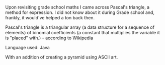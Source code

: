   Upon revisiting grade school maths I came across Pascal's triangle, a method for expression. I did not know about it during Grade school and, frankly, it would've helped a ton back then.
  
  Pascal's triangle is a triangular array (a data structure for a sequence of elements) of binomial coefficients (a constant that multiplies the variable it is "placed" with.) - according to Wikipedia
  
  Language used: Java

  With an addition of creating a pyramid using ASCII art.
